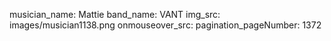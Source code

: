 musician_name: Mattie
band_name: VANT
img_src: images/musician1138.png
onmouseover_src: 
pagination_pageNumber: 1372